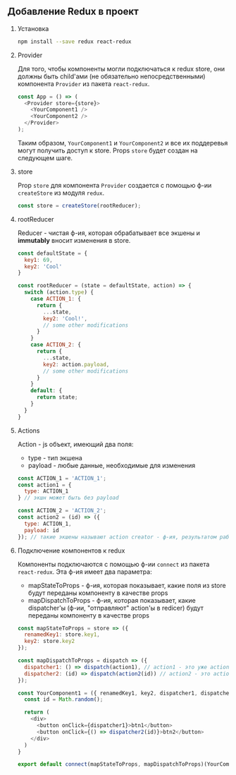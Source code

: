 ## Добавление Redux в проект

1. Установка

    ```bash
    npm install --save redux react-redux
    ```

2. Provider
    
    Для того, чтобы компоненты могли подключаться к redux store, они должны быть child'ами (не обязательно непосредственными) компонента `Provider` из пакета `react-redux`.

    ```javascript
    const App = () => (
      <Provider store={store}>
        <YourComponent1 />
        <YourComponent2 />
      </Provider>
    );
    ```

    Таким образом, `YourComponent1` и `YourComponent2` и все их поддеревья могут получить доступ к store. Props `store` будет создан на следующем шаге.

3. store

    Prop `store` для компонента `Provider` создается с помощью ф-ии  `createStore` из модуля `redux`.    
    
    ```javascript
    const store = createStore(rootReducer);
    ```

4. rootReducer

    Reducer - чистая ф-ия, которая обрабатывает все экшены и **immutably** вносит изменения в store.
    ```javascript
    const defaultState = {
      key1: 69,
      key2: 'Cool'
    }

    const rootReducer = (state = defaultState, action) => {
      switch (action.type) {
        case ACTION_1: {
          return {
            ...state,
            key2: 'Cool!',
            // some other modifications
          }
        }
        case ACTION_2: {
          return {
            ...state,
            key2: action.payload,
            // some other modifications
          }
        }
        default: {
          return state;
        }
      }
    }
    ```

5. Actions

    Action - js объект, имеющий два поля:
    * type - тип экшена
    * payload - любые данные, необходимые для изменения

    ```javascript
    const ACTION_1 = 'ACTION_1';
    const action1 = {
      type: ACTION_1
    } // экшн может быть без payload

    const ACTION_2 = 'ACTION_2';
    const action2 = (id) => ({
      type: ACTION_1,
      payload: id
    }); // такие экшены называют action creator - ф-ия, результатом работы которой является action, то есть объект с type и payload
    ```

6. Подключение компонентов к redux

    Компоненты подключаются с помощью ф-ии `connect` из пакета `react-redux`. Эта ф-ия имеет два параметра:
    * mapStateToProps - ф-ия, которая показывает, какие поля из store будут переданы компоненту в качестве props
    * mapDispatchToProps - ф-ия, которая показывает, какие dispatcher'ы (ф-ии, "отправляют" action'ы в redicer) будут переданы компоненту в качестве props

    ```javascript
    const mapStateToProps = store => ({
      renamedKey1: store.key1,
      key2: store.key2
    });

    const mapDispatchToProps = dispatch => ({
      dispatcher1: () => dispatch(action1), // action1 - это уже action, т.е. js объект
      dispatcher2: (id) => dispatch(action2(id)) // action2 - это action creator, поэтому его нужно вызвать action2(id), чтобы получить action js объект
    });

    const YourComponent1 = ({ renamedKey1, key2, dispatcher1, dispatcher2 }) => {
      const id = Math.random();

      return (
        <div>
          <button onClick={dispatcher1}>btn1</button>
          <button onClick={() => dispatcher2(id)}>btn2</button>
        </div>
      )
    }

    export default connect(mapStateToProps, mapDispatchToProps)(YourComponent1)
    ```
